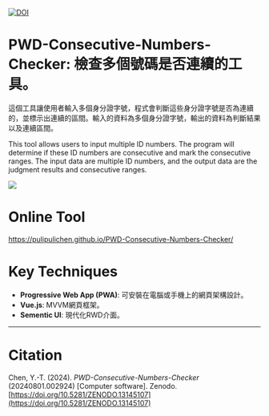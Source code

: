 [![DOI](https://zenodo.org/badge/836239502.svg)](https://zenodo.org/doi/10.5281/zenodo.13145107)

# PWD-Consecutive-Numbers-Checker: 檢查多個號碼是否連續的工具。

這個工具讓使用者輸入多個身分證字號，程式會判斷這些身分證字號是否為連續的，並標示出連續的區間。輸入的資料為多個身分證字號，輸出的資料為判斷結果以及連續區間。

This tool allows users to input multiple ID numbers. The program will determine if these ID numbers are consecutive and mark the consecutive ranges. The input data are multiple ID numbers, and the output data are the judgment results and consecutive ranges.

![](https://blogger.googleusercontent.com/img/a/AVvXsEjQr6gmlNuTMs23ThI7qSPVx_-cMRIGviZU2Jd9B3FrbIBfHbJb89fF2VIMvAHeBCaL-kBeEwEmzwW6VoqEZ7vmJMPKXT4D3mBBBe5Losz9IvHRSDePfqYjV_SKc0lsopNkptqgjXT5sDz4zbjea-obaeEmzAkIZISR53JpzSVlWS_q-8i-9Vwj9A)

# Online Tool

https://pulipulichen.github.io/PWD-Consecutive-Numbers-Checker/

# Key Techniques

- **Progressive Web App (PWA)**: 可安裝在電腦或手機上的網頁架構設計。
- **Vue.js**: MVVM網頁框架。
- **Sementic UI**: 現代化RWD介面。

----

# Citation

Chen, Y.-T. (2024). *PWD-Consecutive-Numbers-Checker* (20240801.002924) [Computer software]. Zenodo. [https://doi.org/10.5281/ZENODO.13145107](https://doi.org/10.5281/ZENODO.13145107)